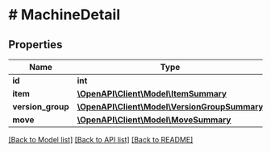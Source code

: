 # # MachineDetail

## Properties

Name | Type | Description | Notes
------------ | ------------- | ------------- | -------------
**id** | **int** |  | [readonly]
**item** | [**\OpenAPI\Client\Model\ItemSummary**](ItemSummary.md) |  |
**version_group** | [**\OpenAPI\Client\Model\VersionGroupSummary**](VersionGroupSummary.md) |  |
**move** | [**\OpenAPI\Client\Model\MoveSummary**](MoveSummary.md) |  |

[[Back to Model list]](../../README.md#models) [[Back to API list]](../../README.md#endpoints) [[Back to README]](../../README.md)
